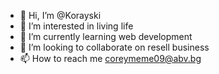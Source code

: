- 👋 Hi, I’m @Korayski
- 👀 I’m interested in living life
- 🌱 I’m currently learning web development
- 💞️ I’m looking to collaborate on resell business
- 📫 How to reach me coreymeme09@abv.bg

<!---
Korayski/Korayski is a ✨ special ✨ repository because its `README.md` (this file) appears on your GitHub profile.
You can click the Preview link to take a look at your changes.
--->
